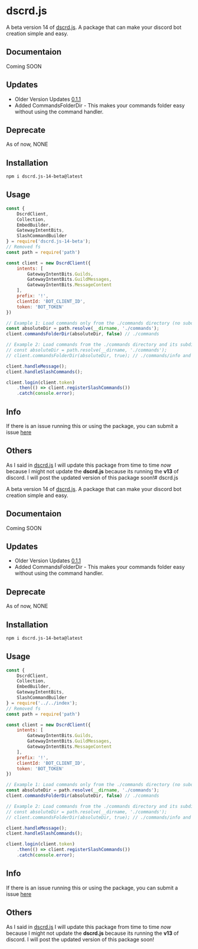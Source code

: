 # dscrd.js

A beta version 14 of [dscrd.js](https://www.npmjs.com/package/dscrd.js?activeTab=readme). A package that can make your discord bot creation simple and easy.

## Documentaion

Coming SOON

## Updates

- Older Version Updates [0.1.1](https://www.npmjs.com/package/dscrd.js-14-beta/v/0.1.1)
- Added CommandsFolderDir - This makes your commands folder easy without using the command handler.

## Deprecate

As of now, NONE

## Installation

```bash
npm i dscrd.js-14-beta@latest
```

## Usage

```js
const { 
    DscrdClient, 
    Collection, 
    EmbedBuilder, 
    GatewayIntentBits,
    SlashCommandBuilder
} = require('dscrd.js-14-beta');
// Removed fs
const path = require('path')

const client = new DscrdClient({
    intents: [
        GatewayIntentBits.Guilds,
        GatewayIntentBits.GuildMessages,
        GatewayIntentBits.MessageContent
    ],
    prefix: '!',
    clientId: 'BOT_CLIENT_ID',
    token: 'BOT_TOKEN'
})

// Example 1: Load commands only from the ./commands directory (no subdirectories)
const absoluteDir = path.resolve(__dirname, './commands');
client.commandsFolderDir(absoluteDir, false) // ./commands

// Example 2: Load commands from the ./commands directory and its subdirectories
// const absoluteDir = path.resolve(__dirname, './commands');
// client.commandsFolderDir(absoluteDir, true); // ./commands/info and etc

client.handleMessage();
client.handleSlashCommands();

client.login(client.token)
    .then(() => client.registerSlashCommands())
    .catch(console.error);
```

## Info

If there is an issue running this or using the package, you can submit a issue [here](https://github.com/ItzCrizt/dscrd.js/issues)

## Others

As I said in [dscrd.js](https://www.npmjs.com/package/dscrd.js?activeTab=readme) I will update this package from time to time *now* because I might not update the __dscrd.js__ because its running the **v13** of discord. I will post the updated version of this package soon!# dscrd.js

A beta version 14 of [dscrd.js](https://www.npmjs.com/package/dscrd.js?activeTab=readme). A package that can make your discord bot creation simple and easy.

## Documentaion

Coming SOON

## Updates

- Older Version Updates [0.1.1](https://www.npmjs.com/package/dscrd.js-14-beta/v/0.1.1)
- Added CommandsFolderDir - This makes your commands folder easy without using the command handler.

## Deprecate

As of now, NONE

## Installation

```bash
npm i dscrd.js-14-beta@latest
```

## Usage

```js
const { 
    DscrdClient, 
    Collection, 
    EmbedBuilder, 
    GatewayIntentBits,
    SlashCommandBuilder
} = require('../../index');
// Removed fs
const path = require('path')

const client = new DscrdClient({
    intents: [
        GatewayIntentBits.Guilds,
        GatewayIntentBits.GuildMessages,
        GatewayIntentBits.MessageContent
    ],
    prefix: '!',
    clientId: 'BOT_CLIENT_ID',
    token: 'BOT_TOKEN'
})

// Example 1: Load commands only from the ./commands directory (no subdirectories)
const absoluteDir = path.resolve(__dirname, './commands');
client.commandsFolderDir(absoluteDir, false) // ./commands

// Example 2: Load commands from the ./commands directory and its subdirectories
// const absoluteDir = path.resolve(__dirname, './commands');
// client.commandsFolderDir(absoluteDir, true); // ./commands/info and etc

client.handleMessage();
client.handleSlashCommands();

client.login(client.token)
    .then(() => client.registerSlashCommands())
    .catch(console.error);
```

## Info

If there is an issue running this or using the package, you can submit a issue [here](https://github.com/ItzCrizt/dscrd.js/issues)

## Others

As I said in [dscrd.js](https://www.npmjs.com/package/dscrd.js?activeTab=readme) I will update this package from time to time *now* because I might not update the __dscrd.js__ because its running the **v13** of discord. I will post the updated version of this package soon!
